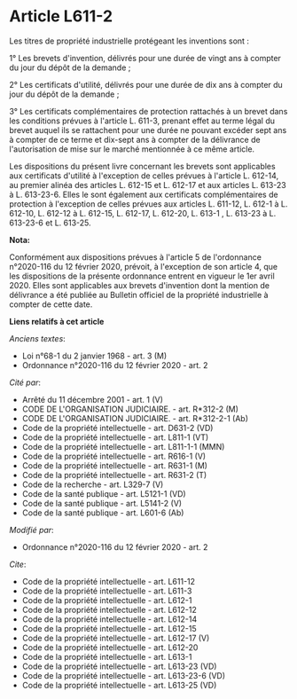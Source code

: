 # Article L611-2

Les titres de propriété industrielle protégeant les inventions sont :

1° Les brevets d'invention, délivrés pour une durée de vingt ans à compter du jour du dépôt de la demande ;

2° Les certificats d'utilité, délivrés pour une durée de dix ans à compter du jour du dépôt de la demande ;

3° Les certificats complémentaires de protection rattachés à un brevet dans les conditions prévues à l'article L. 611-3,
prenant effet au terme légal du brevet auquel ils se rattachent pour une durée ne pouvant excéder sept ans à compter de ce
terme et dix-sept ans à compter de la délivrance de l'autorisation de mise sur le marché mentionnée à ce même article.

Les dispositions du présent livre concernant les brevets sont applicables aux certificats d'utilité à l'exception de celles
prévues à l'article L. 612-14, au premier alinéa des articles L. 612-15 et L. 612-17 et aux articles L. 613-23 à L. 613-23-6.
Elles le sont également aux certificats complémentaires de protection à l'exception de celles prévues aux articles L. 611-12,
L. 612-1 à L. 612-10, L. 612-12 à L. 612-15, L. 612-17, L. 612-20, L. 613-1 , L. 613-23 à L. 613-23-6 et L. 613-25.

**Nota:**

Conformément aux dispositions prévues à l'article 5 de l'ordonnance n°2020-116 du 12 février 2020, prévoit, à l'exception de
son article 4, que les dispositions de la présente ordonnance entrent en vigueur le 1er avril 2020. Elles sont applicables
aux brevets d'invention dont la mention de délivrance a été publiée au Bulletin officiel de la propriété industrielle à
compter de cette date.

**Liens relatifs à cet article**

_Anciens textes_:

  - Loi n°68-1 du 2 janvier 1968 - art. 3 (M)
  - Ordonnance n°2020-116 du 12 février 2020 - art. 2

_Cité par_:

  - Arrêté du 11 décembre 2001 - art. 1 (V)
  - CODE DE L'ORGANISATION JUDICIAIRE. - art. R*312-2 (M)
  - CODE DE L'ORGANISATION JUDICIAIRE. - art. R*312-2-1 (Ab)
  - Code de la propriété intellectuelle - art. D631-2 (VD)
  - Code de la propriété intellectuelle - art. L811-1 (VT)
  - Code de la propriété intellectuelle - art. L811-1-1 (MMN)
  - Code de la propriété intellectuelle - art. R616-1 (V)
  - Code de la propriété intellectuelle - art. R631-1 (M)
  - Code de la propriété intellectuelle - art. R631-2 (T)
  - Code de la recherche - art. L329-7 (V)
  - Code de la santé publique - art. L5121-1 (VD)
  - Code de la santé publique - art. L5141-2 (V)
  - Code de la santé publique - art. L601-6 (Ab)

_Modifié par_:

  - Ordonnance n°2020-116 du 12 février 2020 - art. 2

_Cite_:

  - Code de la propriété intellectuelle - art. L611-12
  - Code de la propriété intellectuelle - art. L611-3
  - Code de la propriété intellectuelle - art. L612-1
  - Code de la propriété intellectuelle - art. L612-12
  - Code de la propriété intellectuelle - art. L612-14
  - Code de la propriété intellectuelle - art. L612-15
  - Code de la propriété intellectuelle - art. L612-17 (V)
  - Code de la propriété intellectuelle - art. L612-20
  - Code de la propriété intellectuelle - art. L613-1
  - Code de la propriété intellectuelle - art. L613-23 (VD)
  - Code de la propriété intellectuelle - art. L613-23-6 (VD)
  - Code de la propriété intellectuelle - art. L613-25 (VD)
